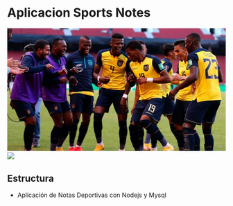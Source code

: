 # Aplicacion Sports Notes
![](/src/public/img/seleccion.png)
![](/src/public/img/imagendep.png")

## Estructura
- Aplicación de Notas Deportivas con Nodejs y Mysql



